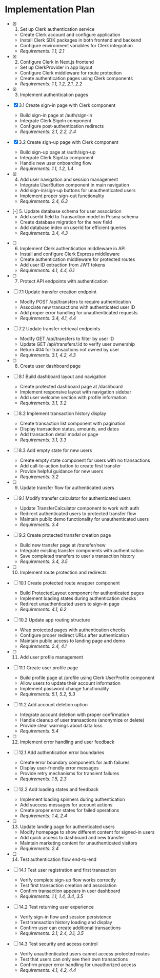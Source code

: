 # Implementation Plan

- [x] 1. Set up Clerk authentication service
  - Create Clerk account and configure application
  - Install Clerk SDK packages in both frontend and backend
  - Configure environment variables for Clerk integration
  - _Requirements: 1.1, 2.1_

- [x] 2. Configure Clerk in Next.js frontend
  - Set up ClerkProvider in app layout
  - Configure Clerk middleware for route protection
  - Create authentication pages using Clerk components
  - _Requirements: 1.1, 1.2, 2.1, 2.2_

- [x] 3. Implement authentication pages
- [x] 3.1 Create sign-in page with Clerk component
  - Build sign-in page at /auth/sign-in
  - Integrate Clerk SignIn component
  - Configure post-authentication redirects
  - _Requirements: 2.1, 2.2, 2.4_

- [x] 3.2 Create sign-up page with Clerk component
  - Build sign-up page at /auth/sign-up
  - Integrate Clerk SignUp component
  - Handle new user onboarding flow
  - _Requirements: 1.1, 1.2, 1.4_

- [x] 4. Add user navigation and session management
  - Integrate UserButton component in main navigation
  - Add sign-in/sign-up buttons for unauthenticated users
  - Implement proper sign-out functionality
  - _Requirements: 2.4, 6.3_

- [-] 5. Update database schema for user association
  - Add userId field to Transaction model in Prisma schema
  - Create database migration for the new field
  - Add database index on userId for efficient queries
  - _Requirements: 3.4, 4.3_

- [ ] 6. Implement Clerk authentication middleware in API
  - Install and configure Clerk Express middleware
  - Create authentication middleware for protected routes
  - Add user ID extraction from JWT tokens
  - _Requirements: 4.1, 4.4, 6.1_

- [ ] 7. Protect API endpoints with authentication
- [ ] 7.1 Update transfer creation endpoint
  - Modify POST /api/transfers to require authentication
  - Associate new transactions with authenticated user ID
  - Add proper error handling for unauthenticated requests
  - _Requirements: 3.4, 4.1, 4.4_

- [ ] 7.2 Update transfer retrieval endpoints
  - Modify GET /api/transfers to filter by user ID
  - Update GET /api/transfers/:id to verify user ownership
  - Return 404 for transactions not owned by user
  - _Requirements: 3.1, 4.2, 4.3_

- [ ] 8. Create user dashboard page
- [ ] 8.1 Build dashboard layout and navigation
  - Create protected dashboard page at /dashboard
  - Implement responsive layout with navigation sidebar
  - Add user welcome section with profile information
  - _Requirements: 3.1, 3.2_

- [ ] 8.2 Implement transaction history display
  - Create transaction list component with pagination
  - Display transaction status, amounts, and dates
  - Add transaction detail modal or page
  - _Requirements: 3.1, 3.3_

- [ ] 8.3 Add empty state for new users
  - Create empty state component for users with no transactions
  - Add call-to-action button to create first transfer
  - Provide helpful guidance for new users
  - _Requirements: 3.2_

- [ ] 9. Update transfer flow for authenticated users
- [ ] 9.1 Modify transfer calculator for authenticated users
  - Update TransferCalculator component to work with auth
  - Redirect authenticated users to protected transfer flow
  - Maintain public demo functionality for unauthenticated users
  - _Requirements: 3.4_

- [ ] 9.2 Create protected transfer creation page
  - Build new transfer page at /transfer/new
  - Integrate existing transfer components with authentication
  - Save completed transfers to user's transaction history
  - _Requirements: 3.4, 3.5_

- [ ] 10. Implement route protection and redirects
- [ ] 10.1 Create protected route wrapper component
  - Build ProtectedLayout component for authenticated pages
  - Implement loading states during authentication checks
  - Redirect unauthenticated users to sign-in page
  - _Requirements: 4.1, 6.2_

- [ ] 10.2 Update app routing structure
  - Wrap protected pages with authentication checks
  - Configure proper redirect URLs after authentication
  - Maintain public access to landing page and demo
  - _Requirements: 2.4, 4.1_

- [ ] 11. Add user profile management
- [ ] 11.1 Create user profile page
  - Build profile page at /profile using Clerk UserProfile component
  - Allow users to update their account information
  - Implement password change functionality
  - _Requirements: 5.1, 5.2, 5.3_

- [ ] 11.2 Add account deletion option
  - Integrate account deletion with proper confirmation
  - Handle cleanup of user transactions (anonymize or delete)
  - Provide clear warnings about data loss
  - _Requirements: 5.4_

- [ ] 12. Implement error handling and user feedback
- [ ] 12.1 Add authentication error boundaries
  - Create error boundary components for auth failures
  - Display user-friendly error messages
  - Provide retry mechanisms for transient failures
  - _Requirements: 1.5, 2.3_

- [ ] 12.2 Add loading states and feedback
  - Implement loading spinners during authentication
  - Add success messages for account actions
  - Create proper error states for failed operations
  - _Requirements: 1.4, 2.4_

- [ ] 13. Update landing page for authenticated users
  - Modify homepage to show different content for signed-in users
  - Add quick access to dashboard and new transfer
  - Maintain marketing content for unauthenticated visitors
  - _Requirements: 2.4_

- [ ] 14. Test authentication flow end-to-end
- [ ] 14.1 Test user registration and first transaction
  - Verify complete sign-up flow works correctly
  - Test first transaction creation and association
  - Confirm transaction appears in user dashboard
  - _Requirements: 1.1, 1.4, 3.4, 3.5_

- [ ] 14.2 Test returning user experience
  - Verify sign-in flow and session persistence
  - Test transaction history loading and display
  - Confirm user can create additional transactions
  - _Requirements: 2.1, 2.4, 3.1, 3.5_

- [ ] 14.3 Test security and access control
  - Verify unauthenticated users cannot access protected routes
  - Test that users can only see their own transactions
  - Confirm proper error handling for unauthorized access
  - _Requirements: 4.1, 4.2, 4.4_